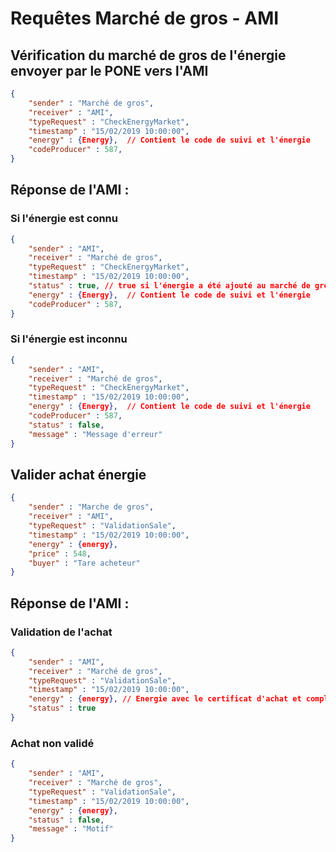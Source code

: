 # Requêtes Marché de gros - AMI


## Vérification du marché de gros de l'énergie envoyer par le PONE vers l'AMI

```json
{
    "sender" : "Marché de gros", 
    "receiver" : "AMI",
    "typeRequest" : "CheckEnergyMarket",
    "timestamp" : "15/02/2019 10:00:00",
    "energy" : {Energy},  // Contient le code de suivi et l'énergie
    "codeProducer" : 587, 
}
```

## Réponse de l'AMI :

### Si l'énergie est connu

```json
{
    "sender" : "AMI", 
    "receiver" : "Marché de gros",
    "typeRequest" : "CheckEnergyMarket",
    "timestamp" : "15/02/2019 10:00:00",
    "status" : true, // true si l'énergie a été ajouté au marché de gros, false sinon
    "energy" : {Energy},  // Contient le code de suivi et l'énergie
    "codeProducer" : 587,
}
```

### Si l'énergie est inconnu

```json
{
    "sender" : "AMI", 
    "receiver" : "Marché de gros",
    "typeRequest" : "CheckEnergyMarket",
    "timestamp" : "15/02/2019 10:00:00",
    "energy" : {Energy},  // Contient le code de suivi et l'énergie
    "codeProducer" : 587,
    "status" : false, 
    "message" : "Message d'erreur"
}
```

## Valider achat énergie

```json
{
	"sender" : "Marche de gros",
	"receiver" : "AMI",
	"typeRequest" : "ValidationSale",
	"timestamp" : "15/02/2019 10:00:00",
	"energy" : {energy},
	"price" : 548,
	"buyer" : "Tare acheteur"
}
```

## Réponse de l'AMI :

### Validation de l'achat

```json
{
	"sender" : "AMI", 
    "receiver" : "Marché de gros",
    "typeRequest" : "ValidationSale",
    "timestamp" : "15/02/2019 10:00:00",
	"energy" : {energy}, // Energie avec le certificat d'achat et complète le champ de l'acheteur
	"status" : true
}
```

### Achat non validé

```json
{
	"sender" : "AMI", 
    "receiver" : "Marché de gros",
    "typeRequest" : "ValidationSale",
    "timestamp" : "15/02/2019 10:00:00",
	"energy" : {energy},
	"status" : false,
	"message" : "Motif"
}
```